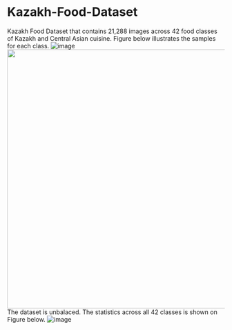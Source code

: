# Kazakh-Food-Dataset
Kazakh Food Dataset that contains 21,288 images across 42 food classes of Kazakh and Central Asian cuisine. 
Figure below illustrates the samples for each class. 
![image](https://github.com/IS2AI/Kazakh-Food-Dataset/blob/main/figures/samples.png)
<img src="https://github.com/IS2AI/Kazakh-Food-Dataset/blob/main/figures/samples.png" width="600" height="600">
The dataset is unbalaced. The statistics across all 42 classes is shown on Figure below.
![image](https://github.com/IS2AI/Kazakh-Food-Dataset/blob/main/figures/stats_plot.png)
